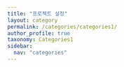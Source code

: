 ```yaml
---
title: "프로젝트 설정"
layout: category
permalink: /categories/categories1/
author_profile: true
taxonomy: Categories1
sidebar:
  nav: "categories"
---
```

